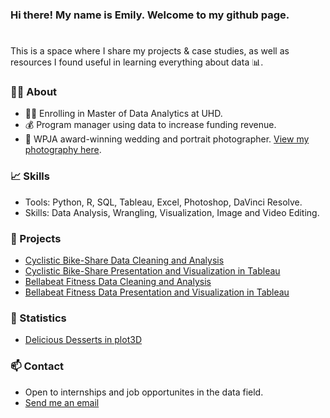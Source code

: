 ### Hi there! My name is Emily. Welcome to my github page.
#

This is a space where I share my projects & case studies, as well as resources I found useful in learning everything about data 📊. 

### 🙋‍♀️  About 
- 👩‍🎓 Enrolling in Master of Data Analytics at UHD.
- 💰 Program manager using data to increase funding revenue.
- 📸 WPJA award-winning wedding and portrait photographer. [View my photography here](https://www.1314studio.net/houston).


### 📈  Skills 
- Tools: Python, R, SQL, Tableau, Excel, Photoshop, DaVinci Resolve.
- Skills: Data Analysis, Wrangling, Visualization, Image and Video Editing.

### 📂 Projects
- [Cyclistic Bike-Share Data Cleaning and Analysis](https://github.com/xtenix88/Google-Data-Analytic-Capstone)
- [Cyclistic Bike-Share Presentation and Visualization in Tableau](https://public.tableau.com/app/profile/emily.liang7497/viz/CyclistBikeShareAnalysis/Story1)
- [Bellabeat Fitness Data Cleaning and Analysis](https://github.com/xtenix88/Google-Data-Analytics-Bellabeat-Case-Study) 
- [Bellabeat Fitness Data Presentation and Visualization in Tableau](https://public.tableau.com/app/profile/emily.liang7497/viz/BellabeatFitnessDataAnalysis-GoogleDataAnalyticsCapstone/Story1)

### 🎲 Statistics
- [Delicious Desserts in plot3D](https://github.com/xtenix88/Statistical-Learning-in-R)

### 📫 Contact 
- Open to internships and job opportunites in the data field.
- [Send me an email](mailto:xtenix@gmail.com)

<!--
**xtenix88/xtenix88** is a ✨ _special_ ✨ repository because its `README.md` (this file) appears on your GitHub profile.

Here are some ideas to get you started:

- 🔭 I’m currently working on ...
- 🌱 I’m currently learning ...
- 👯 I’m looking to collaborate on ...
- 🤔 I’m looking for help with ...
- 💬 Ask me about ...
- 📫 How to reach me: ...
- 😄 Pronouns: ...
- ⚡ Fun fact: ...
-->
